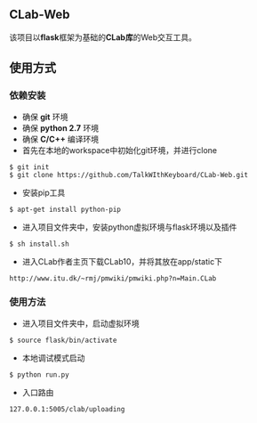 ## CLab-Web
该项目以**flask**框架为基础的**CLab库**的Web交互工具。

## 使用方式
### 依赖安装
+ 确保 **git** 环境
+ 确保 **python 2.7** 环境
+ 确保 **C/C++** 编译环境
+ 首先在本地的workspace中初始化git环境，并进行clone

```
$ git init
$ git clone https://github.com/TalkWIthKeyboard/CLab-Web.git
```
+ 安装pip工具

```
$ apt-get install python-pip
```
+ 进入项目文件夹中，安装python虚拟环境与flask环境以及插件

```
$ sh install.sh
```
+ 进入CLab作者主页下载CLab10，并将其放在app/static下

```
http://www.itu.dk/~rmj/pmwiki/pmwiki.php?n=Main.CLab
```
### 使用方法
+ 进入项目文件夹中，启动虚拟环境

```
$ source flask/bin/activate
```
+ 本地调试模式启动

```
$ python run.py
```

+ 入口路由

```
127.0.0.1:5005/clab/uploading
```